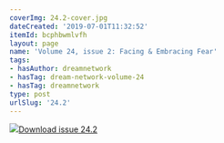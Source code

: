 ```yaml
---
coverImg: 24.2-cover.jpg
dateCreated: '2019-07-01T11:32:52'
itemId: bcphbwmlvfh
layout: page
name: 'Volume 24, issue 2: Facing & Embracing Fear'
tags:
- hasAuthor: dreamnetwork
- hasTag: dream-network-volume-24
- hasTag: dreamnetwork
type: post
urlSlug: '24.2'
---
```

<img class="card-journal-img" src="../images/24.2-rect.jpg"/><a href="../files/pdfs/Volume_24/24.2_facing_fear.pdf" download="">Download issue 24.2</a>